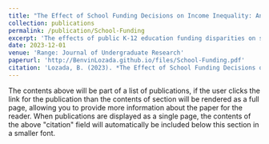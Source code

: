 ```yaml
---
title: "The Effect of School Funding Decisions on Income Inequality: An Exploration of Machine Learning for Causal Analysis"
collection: publications
permalink: /publication/School-Funding
excerpt: 'The effects of public K-12 education funding disparities on student outcomes remain one of the most contentious issues in the realm of education. While many studies approach this problem through the analysis of discrepancies in short-term results such as test scores, no study has yet attempted to analyze the effect of discrepancies on long-run economic outcomes; this study attempts to fill this divide. To do so, we investigate the long-run economic health of children born from 1978-1983 and draw comparisons with school funding statistics from the 1991-1992 school year. We conduct this analysis using an instrumental variable approach combined with the deployment of machine learning regression algorithms in hopes to accurately model the causal impact of disparities in school funding. We find that machine learning models are more effective at modeling the causal relationship between school funding and income at age 35 than a standard linear regression model, using state fiscal neutrality scores as an instrument. We conclude that increases in school funding in the school district where a child grew up are causally linked to that child’s outcome at age 35 and demonstrate that increasing school funding could be one potential solution to help remedy income inequality in the United States.'
date: 2023-12-01
venue: 'Range: Journal of Undergraduate Research'
paperurl: 'http://BenvinLozada.github.io/files/School-Funding.pdf'
citation: 'Lozada, B. (2023). *The Effect of School Funding Decisions on Income Inequality: An Exploration of Machine Learning for Causal Analysis* (Abstract). Range: Journal of Undergraduate Research, Volume 24, Issue 2, 88.'
---
```


The contents above will be part of a list of publications, if the user clicks the link for the publication than the contents of section will be rendered as a full page, allowing you to provide more information about the paper for the reader. When publications are displayed as a single page, the contents of the above "citation" field will automatically be included below this section in a smaller font.
